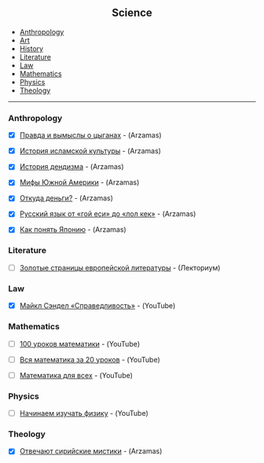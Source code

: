 <h2 align="center">Science</h2>

* [Anthropology](#anthropology)
* [Art](#art)
* [History](#history)
* [Literature](#literature)
* [Law](#Law)
* [Mathematics](#math)
* [Physics](#physics)
* [Theology](#theology)


---


### Anthropology

- [x] [Правда и вымыслы о цыганах](https://arzamas.academy/courses/4/1) - (Arzamas)
- [x] [История исламской культуры](https://arzamas.academy/courses/58) - (Arzamas)
- [x] [История дендизма](https://arzamas.academy/courses/11) - (Arzamas)
- [x] [Мифы Южной Америки](https://arzamas.academy/courses/9) - (Arzamas)
- [x] [Откуда деньги?](https://arzamas.academy/radio/announcements/otkuda_dengi) - (Arzamas)
- [x] [Русский язык от «гой еси» до «лол кек»](https://arzamas.academy/likbez/ruslang) - (Arzamas)
- [x] [Как понять Японию](https://arzamas.academy/courses/21) - (Arzamas)


### Literature

- [ ] [Золотые страницы европейской литературы](https://youtube.com/playlist?list=PL-_cKNuVAYAU_Govo6JKvuw8DX86qPXx7) - (Лекториум)


### Law

- [x] [Майкл Сэндел «Справедливость»](https://www.youtube.com/playlist?list=PL8YZyma552VeTCYPkkEisHKAHhNx3Psk-) - (YouTube)


<h3 id="math">Mathematics</h3>

- [ ] [100 уроков математики](https://youtube.com/playlist?list=PLqBfxn8OBMGrsA_YynaQWqHKhL7kEvL4X) - (YouTube)
- [ ] [Вся математика за 20 уроков](https://youtube.com/playlist?list=PLp1o4TiOetLxxpi6Y8fB4_L5iOX_Ui5ss) - (YouTube)
- [ ] [Математика для всех](https://youtube.com/playlist?list=PLlx2izuC9gjhc6TOzoeL-ovXXsvjJi22f) - (YouTube)


### Physics

- [ ] [Начинаем изучать физику](https://youtube.com/playlist?list=PL1Us50cZo25ng_lR6WvoFtkqnphzNASUX) - (YouTube)


### Theology

- [x] [Отвечают сирийские мистики](https://arzamas.academy/radio/announcements/naturalmystic) - (Arzamas)
